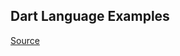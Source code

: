 ## Dart Language Examples 

[Source](https://www.youtube.com/watch?v=H6NJHb5BJyE&t=5970s&ab_channel=HardwareAndro)



